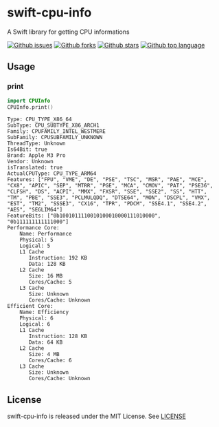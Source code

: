 # swift-cpu-info

A Swift library for getting CPU informations

<!-- # Badges -->

[![Github issues](https://img.shields.io/github/issues/p-x9/swift-cpu-info)](https://github.com/p-x9/swift-cpu-info/issues)
[![Github forks](https://img.shields.io/github/forks/p-x9/swift-cpu-info)](https://github.com/p-x9/swift-cpu-info/network/members)
[![Github stars](https://img.shields.io/github/stars/p-x9/swift-cpu-info)](https://github.com/p-x9/swift-cpu-info/stargazers)
[![Github top language](https://img.shields.io/github/languages/top/p-x9/swift-cpu-info)](https://github.com/p-x9/swift-cpu-info/)

## Usage

### print

```swift
import CPUInfo
CPUInfo.print()
```

```
Type: CPU_TYPE_X86_64
SubType: CPU_SUBTYPE_X86_ARCH1
Family: CPUFAMILY_INTEL_WESTMERE
SubFamily: CPUSUBFAMILY_UNKNOWN
ThreadType: Unknown
Is64Bit: true
Brand: Apple M3 Pro
Vendor: Unknown
isTranslated: true
ActualCPUType: CPU_TYPE_ARM64
Features: ["FPU", "VME", "DE", "PSE", "TSC", "MSR", "PAE", "MCE", "CX8", "APIC", "SEP", "MTRR", "PGE", "MCA", "CMOV", "PAT", "PSE36", "CLFSH", "DS", "ACPI", "MMX", "FXSR", "SSE", "SSE2", "SS", "HTT", "TM", "PBE", "SSE3", "PCLMULQDQ", "DTSE64", "MON", "DSCPL", "VMX", "EST", "TM2", "SSSE3", "CX16", "TPR", "PDCM", "SSE4.1", "SSE4.2", "AES", "SEGLIM64"]
FeatureBits: ["0b1001011110010100010000111010000", "0b111111111111000"]
Performance Core:
    Name: Performance
    Physical: 5
    Logical: 5
    L1 Cache
       Instruction: 192 KB
       Data: 128 KB
    L2 Cache
       Size: 16 MB
       Cores/Cache: 5
    L3 Cache
       Size: Unknown
       Cores/Cache: Unknown
Efficient Core:
    Name: Efficiency
    Physical: 6
    Logical: 6
    L1 Cache
       Instruction: 128 KB
       Data: 64 KB
    L2 Cache
       Size: 4 MB
       Cores/Cache: 6
    L3 Cache
       Size: Unknown
       Cores/Cache: Unknown
```

## License

swift-cpu-info is released under the MIT License. See [LICENSE](./LICENSE)

